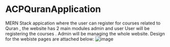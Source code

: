 ﻿# ACPQuranApplication
 MERN Stack appication where the user can register for courses related to Quran , the website has 2 main modules admin and user 
 User will be registering the courses .
 Admin will be managing the whole website.
 Design for the webiste pages are attached below:
![image](https://github.com/user-attachments/assets/62002377-b6f6-428b-a410-cc4bfb6c6165)

